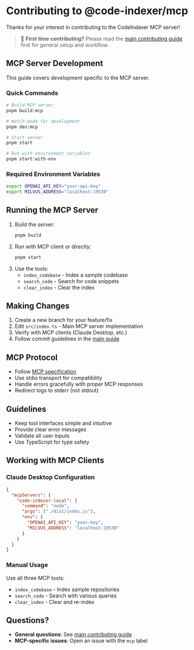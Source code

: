 # Contributing to @code-indexer/mcp

Thanks for your interest in contributing to the CodeIndexer MCP server!

> 📖 **First time contributing?** Please read the [main contributing guide](../../CONTRIBUTING.md) first for general setup and workflow.

## MCP Server Development

This guide covers development specific to the MCP server.

### Quick Commands
```bash
# Build MCP server
pnpm build:mcp

# Watch mode for development
pnpm dev:mcp

# Start server
pnpm start

# Run with environment variables
pnpm start:with-env
```

### Required Environment Variables
```bash
export OPENAI_API_KEY="your-api-key"
export MILVUS_ADDRESS="localhost:19530"
```

## Running the MCP Server

1. Build the server:
   ```bash
   pnpm build
   ```
2. Run with MCP client or directly:
   ```bash
   pnpm start
   ```
3. Use the tools:
   - `index_codebase` - Index a sample codebase
   - `search_code` - Search for code snippets
   - `clear_index` - Clear the index

## Making Changes

1. Create a new branch for your feature/fix
2. Edit `src/index.ts` - Main MCP server implementation  
3. Verify with MCP clients (Claude Desktop, etc.)
4. Follow commit guidelines in the [main guide](../../CONTRIBUTING.md)

## MCP Protocol

- Follow [MCP specification](https://modelcontextprotocol.io/)
- Use stdio transport for compatibility
- Handle errors gracefully with proper MCP responses
- Redirect logs to stderr (not stdout)

## Guidelines

- Keep tool interfaces simple and intuitive
- Provide clear error messages
- Validate all user inputs
- Use TypeScript for type safety

## Working with MCP Clients

### Claude Desktop Configuration
```json
{
  "mcpServers": {
    "code-indexer-local": {
      "command": "node",
      "args": ["./dist/index.js"],
      "env": {
        "OPENAI_API_KEY": "your-key",  
        "MILVUS_ADDRESS": "localhost:19530"
      }
    }
  }
}
```

### Manual Usage
Use all three MCP tools:
- `index_codebase` - Index sample repositories
- `search_code` - Search with various queries  
- `clear_index` - Clear and re-index

## Questions?

- **General questions**: See [main contributing guide](../../CONTRIBUTING.md)
- **MCP-specific issues**: Open an issue with the `mcp` label 